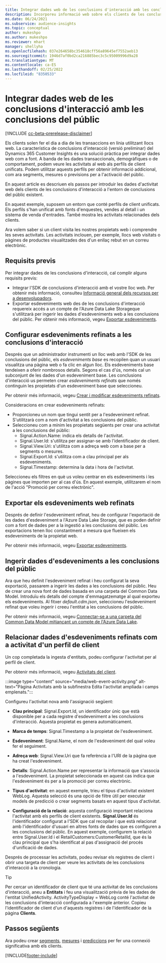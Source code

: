 ```yaml
---
title: Integrar dades web de les conclusions d'interacció amb les conclusions del públic
description: Incorporeu informació web sobre els clients de les conclusions d'interacció a les conclusions del públic.
ms.date: 06/24/2021
ms.subservice: audience-insights
ms.topic: conceptual
author: mukeshpo
ms.author: mukeshpo
ms.reviewer: mhart
manager: shellyha
ms.openlocfilehash: 037e264658bc354618cff56a89645ef7552aeb13
ms.sourcegitcommit: 1946d7af0bd2ca216885bec3c5c95009996d9a28
ms.translationtype: MT
ms.contentlocale: ca-ES
ms.lasthandoff: 02/25/2022
ms.locfileid: "8350533"
---
```

# <a name="integrate-web-data-from-engagement-insights-with-audience-insights"></a>Integrar dades web de les conclusions d'interacció amb les conclusions del públic


[!INCLUDE [cc-beta-prerelease-disclaimer](../engagement-insights/includes/cc-beta-prerelease-disclaimer.md)]

Els clients solen fer el dia a dia de les transaccions en línia utilitzant llocs web. La característica de conclusions d'interacció (versió preliminar) del Dynamics 365 Customer Insights és una solució pràctica per integrar dades web com a font. A banda de les dades transaccionals, demogràfiques o de comportament, podem veure les activitats al web als perfils de client unificats. Podem utilitzar aquests perfils per obtenir informació addicional, com ara segments, mesures o previsions per a l'activació del públic.

En aquest article es descriuen els passos per introduir les dades d'activitat web dels clients de les conclusions d'interacció a l'entorn de conclusions del públic existent.

En aquest exemple, suposem un entorn que conté perfils de client unificats. Els perfils s'han unificat amb fonts d'enquestes, vendes al detall i un sistema de venda d'entrades. També mostra les activitats relacionades dels clients. 

Ara volem saber si un client visita les nostres propietats web i comprendre les seves activitats. Les activitats inclouen, per exemple, llocs web visitats o pàgines de productes visualitzades des d'un enllaç rebut en un correu electrònic.

## <a name="prerequisites"></a>Requisits previs

Per integrar dades de les conclusions d'interacció, cal complir alguns requisits previs: 

- Integrar l'SDK de conclusions d'interacció amb el vostre lloc web. Per obtenir més informació, consulteu [Informació general dels recursos per a desenvolupadors](../engagement-insights/developer-resources.md).
- Exportar esdeveniments web des de les conclusions d'interacció requereix accés a un compte de l'Azure Data Lake Storageque s'utilitzarà per ingerir les dades d'esdeveniments web a les conclusions del públic. Per obtenir més informació, vegeu [Exportar esdeveniments](../engagement-insights/export-events.md).

## <a name="configure-refined-events-in-engagement-insights"></a>Configurar esdeveniments refinats a les conclusions d'interacció

Després que un administrador instrumenti un lloc web amb l'SDK de les conclusions del públic, els *esdeveniments base* es recopilen quan un usuari visualitza una pàgina web o fa clic en algun lloc. Els esdeveniments base tendeixen a oferir nombrosos detalls. Segons el cas d'ús, només cal un subconjunt de les dades d'un esdeveniment base. Les conclusions d'interacció us permeten crear *esdeveniments refinats* que només continguin les propietats d'un esdeveniment base que seleccioneu.     

Per obtenir més informació, vegeu [Crear i modificar esdeveniments refinats](../engagement-insights/refined-events.md).

Consideracions en crear esdeveniments refinats: 

- Proporcioneu un nom que tingui sentit per a l'esdeveniment refinat. S'utilitzarà com a nom d'activitat a les conclusions del públic.
- Seleccioneu com a mínim les propietats següents per crear una activitat a les conclusions del públic: 
    - Signal.Action.Name: indica els detalls de l'activitat.
    - Signal.User.Id: s'utilitza per assignar-se amb l'identificador de client.
    - Signal.View.Uri: s'utilitza com a adreça web com a base per a segments o mesures.
    - Signal.Export.Id: s'utilitza com a clau principal per als esdeveniments.
    - Signal.Timestamp: determina la data i hora de l'activitat.

Seleccioneu els filtres en què us voleu centrar en els esdeveniments i les pàgines que importen per al cas d'ús. En aquest exemple, utilitzarem el nom de l'acció "Promoció per correu electrònic".

## <a name="export-the-refined-web-events"></a>Exportar els esdeveniments web refinats 

Després de definir l'esdeveniment refinat, heu de configurar l'exportació de les dades d'esdeveniment a l'Azure Data Lake Storage, que es poden definir com a font de dades per a la ingestió a les conclusions del públic. Les exportacions tenen lloc constantment a mesura que flueixen els esdeveniments de la propietat web.

Per obtenir més informació, vegeu [Exportar esdeveniments](../engagement-insights/export-events.md).

## <a name="ingest-event-data-to-audience-insights"></a>Ingerir dades d'esdeveniments a les conclusions del públic

Ara que heu definit l'esdeveniment refinat i heu configurat la seva exportació, passarem a ingerir les dades a les conclusions del públic. Heu de crear una nova font de dades basada en una carpeta del Common Data Model. Introduïu els detalls del compte d'emmagatzematge al qual exporteu els esdeveniments. Al fitxer *default.cdm.json*, seleccioneu l'esdeveniment refinat que voleu ingerir i creeu l'entitat a les conclusions del públic.

Per obtenir més informació, vegeu [Connectar-se a una carpeta del Common Data Model mitjançant un compte de l'Azure Data Lake](connect-common-data-model.md).


## <a name="relate-refined-event-data-as-an-activity-of-a-customer-profile"></a>Relacionar dades d'esdeveniments refinats com a activitat d'un perfil de client

Un cop completada la ingesta d'entitats, podeu configurar l'activitat per al perfil de client.

Per obtenir més informació, vegeu [Activitats del client](activities.md).

:::image type="content" source="media/web-event-activity.png" alt-text="Pàgina Activitats amb la subfinestra Edita l'activitat ampliada i camps emplenats.":::

Configureu l'activitat nova amb l'assignació següent: 

- **Clau principal**: Signal.Export.Id, un identificador únic que està disponible per a cada registre d'esdeveniment a les conclusions d'interacció. Aquesta propietat es genera automàticament.

- **Marca de temps**: Signal.Timestamp a la propietat de l'esdeveniment.

- **Esdeveniment**: Signal.Name, el nom de l'esdeveniment del qual voleu fer el seguiment.

- **Adreça web**: Signal.View.Uri que fa referència a l'URI de la pàgina que ha creat l'esdeveniment.

- **Detalls**: Signal.Action.Name per representar la informació que s'associa a l'esdeveniment. La propietat seleccionada en aquest cas indica que l'esdeveniment és per a la promoció per correu electrònic.

- **Tipus d'activitat**: en aquest exemple, trieu el tipus d'activitat existent WebLog. Aquesta selecció és una opció de filtre útil per executar models de predicció o crear segments basats en aquest tipus d'activitat.

- **Configuració de la relació**: aquesta configuració important relaciona l'activitat amb els perfils de client existents. **Signal.User.Id** és l'identificador configurat a l'SDK que cal recopilar i que està relacionat amb l'identificador d'usuari en altres fonts de dades que es configuren a les conclusions del públic. En aquest exemple, configurem la relació entre Signal.User.Id i el RetailCustomers:CustomerRetailId, que és la clau principal que s'ha identificat al pas d'assignació del procés d'unificació de dades.

Després de processar les activitats, podeu revisar els registres de client i obrir una targeta de client per veure les activitats de les conclusions d'interacció a la cronologia. 

> [!TIP]
> Per cercar un identificador de client que té una activitat de les conclusions d'interacció, aneu a **Entitats** i feu una visualització prèvia de les dades de l'entitat UnifiedActivity. ActivityTypeDisplay = WebLog conté l'activitat de les conclusions d'interacció configurada a l'exemple anterior. Copieu l'identificador de client d'un d'aquests registres i de l'identificador de la pàgina **Clients**.

## <a name="next-steps"></a>Passos següents

Ara podeu crear [segments](segments.md), [mesures](measures.md) i [prediccions](predictions.md) per fer una connexió significativa amb els clients.


[!INCLUDE[footer-include](../includes/footer-banner.md)]
